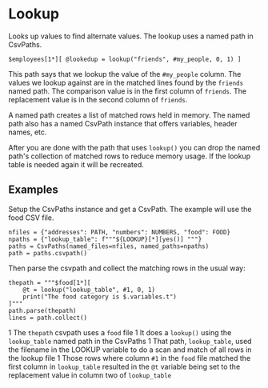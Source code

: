 
# Lookup

Looks up values to find alternate values. The lookup uses a named path in CsvPaths.

    $employees[1*][ @lookedup = lookup("friends", #my_people, 0, 1) ]

This path says that we lookup the value of the `#my_people` column. The values we lookup against are in the matched lines found by the `friends` named path. The comparison value is in the first column of `friends`. The replacement value is in the second column of `friends`.

A named path creates a list of matched rows held in memory. The named path also has a named CsvPath instance that offers variables, header names, etc.

After you are done with the path that uses `lookup()` you can drop the named path's collection of matched rows to reduce memory usage. If the lookup table is needed again it will be recreated.

## Examples

Setup the CsvPaths instance and get a CsvPath. The example will use the food CSV file.

    nfiles = {"addresses": PATH, "numbers": NUMBERS, "food": FOOD}
    npaths = {"lookup_table": f"""${LOOKUP}[*][yes()] """}
    paths = CsvPaths(named_files=nfiles, named_paths=npaths)
    path = paths.csvpath()

Then parse the csvpath and collect the matching rows in the usual way:

    thepath = """$food[1*][
        @t = lookup("lookup_table", #1, 0, 1)
        print("The food category is $.variables.t")
    ]"""
    path.parse(thepath)
    lines = path.collect()

1 The `thepath` csvpath uses a `food` file
1 It does a `lookup()` using the `lookup_table` named path in the CsvPaths
1 That path, `lookup_table`, used the filename in the LOOKUP variable to do a scan and match of all rows in the lookup file
1 Those rows where column `#1` in the `food` file matched the first column in `lookup_table` resulted in the `@t` variable being set to the replacement value in column two of `lookup_table`


